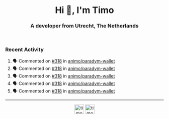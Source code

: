<h1 align="center">Hi 👋, I'm Timo</h1>
<h3 align="center">A developer from Utrecht, The Netherlands</h3>
<br/>
<!-- https://github.com/rahuldkjain/github-profile-readme-generator --!>

<!--  <p align="left"><img src="https://github-readme-stats.vercel.app/api?username=timoglastra&show_icons=true&count_private=true&" alt="timoglastra" /></p> --!>

<!--
Github language stats
<p align="left"><img src="https://github-readme-stats.vercel.app/api/top-langs/?username=timoglastra&layout=compact" alt="timoglastra" /><p>
-->

<!-- Codestats language stats -->
<!-- <p align="left"><img src="https://codestats-readme.vercel.app/api/top-langs/?username=timoglastra&layout=compact&language_count=12" alt="timoglastra" /><p>    --!>
  
<h3>Recent Activity</h3>

<!--START_SECTION:activity-->
1. 🗣 Commented on [#318](https://github.com/animo/paradym-wallet/pull/318#issuecomment-2732620364) in [animo/paradym-wallet](https://github.com/animo/paradym-wallet)
2. 🗣 Commented on [#318](https://github.com/animo/paradym-wallet/pull/318#issuecomment-2732601814) in [animo/paradym-wallet](https://github.com/animo/paradym-wallet)
3. 🗣 Commented on [#318](https://github.com/animo/paradym-wallet/pull/318#issuecomment-2732584712) in [animo/paradym-wallet](https://github.com/animo/paradym-wallet)
4. 🗣 Commented on [#318](https://github.com/animo/paradym-wallet/pull/318#issuecomment-2732579682) in [animo/paradym-wallet](https://github.com/animo/paradym-wallet)
5. 🗣 Commented on [#318](https://github.com/animo/paradym-wallet/pull/318#issuecomment-2732576730) in [animo/paradym-wallet](https://github.com/animo/paradym-wallet)
<!--END_SECTION:activity-->

---

<p align="center">
<a href="https://twitter.com/timoglastra" target="blank"><img align="center" src="https://cdn.jsdelivr.net/npm/simple-icons@3.0.1/icons/twitter.svg" alt="timoglastra" height="30" width="30" /></a>
<a href="https://linkedin.com/in/timoglastra" target="blank"><img align="center" src="https://cdn.jsdelivr.net/npm/simple-icons@3.0.1/icons/linkedin.svg" alt="timoglastra" height="30" width="30" /></a>
</p>



